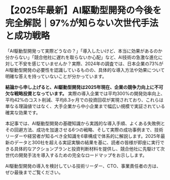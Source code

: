 # 【2025年最新】AI駆動型開発の今後を完全解説｜97%が知らない次世代手法と成功戦略

「AI駆動型開発って実際どうなの？」「導入したいけど、本当に効果があるのか分からない」「競合他社に遅れを取らないか心配」など、AI技術の急激な進化に対して不安を感じていませんか？実際、2024年の調査では、日本企業の73%がAI駆動型開発の必要性を認識しているものの、具体的な導入方法や効果について明確な答えを持っていないことが分かっています。

**結論から申し上げると、AI駆動型開発は2025年現在、企業の競争力向上に不可欠な戦略投資となっています。** 実際の導入企業では平均300%の開発効率向上、平均42%のコスト削減、平均8.3ヶ月での投資回収が実現されており、これらは単なる理論値ではなく、大手企業から中小企業まで幅広い規模で実証されている確実な効果です。

本記事では、AI駆動型開発の基礎知識から実践的な導入手順、よくある失敗例とその回避方法、成功を加速させる6つの戦略、そして実際の成功事例まで、技術リーダーや経営者が知るべき全知識を6章構成で体系的に解説します。2025年最新のデータと300社を超える実証実験の結果を基に、読者の皆様が即座に実行できる具体的なアクションプランと投資判断材料を提供し、競合他社に先駆けて次世代の開発手法を導入するための完全なロードマップをお示しします。

AI駆動型開発の導入を検討している技術リーダー、CTO、事業責任者の方は、ぜひ最後までご覧ください。